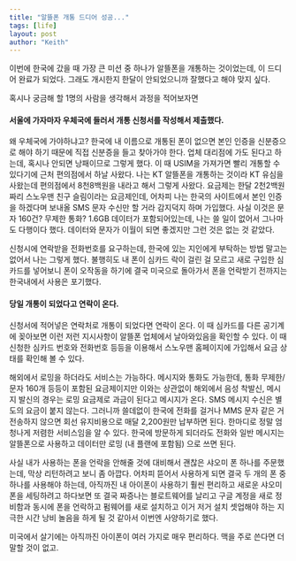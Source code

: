 ```yaml
---
title: "알뜰폰 개통 드디어 성공..."
tags: [life]
layout: post
author: "Keith"
---
```


이번에 한국에 갔을 때 가장 큰 미션 중 하나가 알뜰폰을 개통하는 것이었는데, 이 드디어 완료가 되었다. 그래도 개시한지 한달이 안되었으니까 잘했다고 해야 맞지 싶다.

혹시나 궁금해 할 1명의 사람을 생각해서 과정을 적어보자면

#### 서울에 가자마자 우체국에 들러서 개통 신청서를 작성해서 제출했다. 

왜 우체국에 가야하냐고? 한국에 내 이름으로 개통된 폰이 없으면 본인 인증을 신분증으로 해야 하기 때문에 직접 신분증을 들고 찾아가야 한다. 업체 대리점에 가도 된다고 하는데, 혹시나 안되면 낭패이므로 그렇게 했다.
이 때 USIM을 가져가면 빨리 개통할 수 있다기에 근처 편의점에서 하날 사왔다. 나는 KT 알뜰폰을 개통하는 것이라 KT 유심을 사왔는데 편의점에서 8천8백원을 내라고 해서 그렇게 사왔다. 요금제는 한달 2천2백원짜리 스노우맨 친구 슬림이라는 요금제인데, 어차피 나는 한국의 사이트에서 본인 인증을 하겠다며 보내올 SMS 문자 수신만 할 거라 감지덕지 하며 가입했다. 사실 이것은 문자 160건? 무제한 통화? 1.6GB 데이터가 포함되어있는데, 나는 쓸 일이 없어서 그나마도 다행이다 했다. 데이터와 문자가 이월이 되면 좋겠지만 그런 것은 없는 것 같았다.

신청시에 연락받을 전화번호를 요구하는데, 한국에 있는 지인에게 부탁하는 방법 말고는 없어서 나는 그렇게 했다. 불행히도 내 폰이 심카드 락이 걸린 걸 모르고 새로 구입한 심카드를 넣어보니 폰이 오작동을 하기에 결국 미국으로 돌아가서 폰을 언락받기 전까지는 한국내에서 사용은 포기했다. 

#### 당일 개통이 되었다고 연락이 온다.

신청서에 적어넣은 연락처로 개통이 되었다면 연락이 온다. 이 때 심카드를 다른 공기계에 꽂아보면 이런 저런 지시사항이 알뜰폰 업체에서 날아와있음을 확인할 수 있다. 이 때 신청한 심카드 번호와 전화번호 등등을 이용해서 스노우맨 홈페이지에 가입해서 요금 상태를 확인해 볼 수 있다. 

해외에서 로밍을 하더라도 서비스는 가능하다. 메시지와 통화도 가능한데, 통화 무제한/문자 160개 등등이 포함된 요금제이지만 이와는 상관없이 해외에서 음성 착발신, 메시지 발신의 경우는 로밍 요금제로 과금이 된다고 메시지가 온다. SMS 메시지 수신은 별도의 요금이 붙지 않는다. 그러니까 쓸데없이 한국에 전화를 걸거나 MMS 문자 같은 거 전송하지 않으면 회선 유지비용으로 매달 2,200원만 납부하면 된다. 한마디로 정말 엄청나게 저렴한 서비스임을 알 수 있다. 한국에 방문하게 되더라도 전화와 일반 메시지는 알뜰폰으로 사용하고 데이터만 로밍 (내 플랜에 포함됨) 으로 쓰면 된다. 

사실 내가 사용하는 폰을 언락을 안해줄 것에 대비해서 괜찮은 샤오미 폰 하나를 주문했는데, 막상 리턴하려고 보니 좀 아깝다. 어차피 뜯어서 사용하게 되면 결국 두 개의 폰 중 하나를 사용해야 하는데, 아직까진 내 아이폰이 사용하기 훨씬 편리하고 새로운 샤오미폰을 세팅하려고 하다보면 또 결국 짜증나는 블로트웨어를 날리고 구글 계정을 새로 정비함과 동시에 폰을 언락하고 펌웨어를 새로 설치하고 이거 저거 설치 셋업해야 하는 지극한 시간 낭비 놀음을 하게 될 것 같아서 이번엔 사양하기로 했다.

미국에서 살기에는 아직까진 아이폰이 여러 가지로 매우 편리하다. 맥을 주로 쓴다면 더 말할 것이 없고.